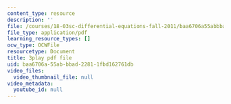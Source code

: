 ```yaml
---
content_type: resource
description: ''
file: /courses/18-03sc-differential-equations-fall-2011/baa6706a55abbbad22811fbd162761db_qbyeQum8qTE.pdf
file_type: application/pdf
learning_resource_types: []
ocw_type: OCWFile
resourcetype: Document
title: 3play pdf file
uid: baa6706a-55ab-bbad-2281-1fbd162761db
video_files:
  video_thumbnail_file: null
video_metadata:
  youtube_id: null
---
```

